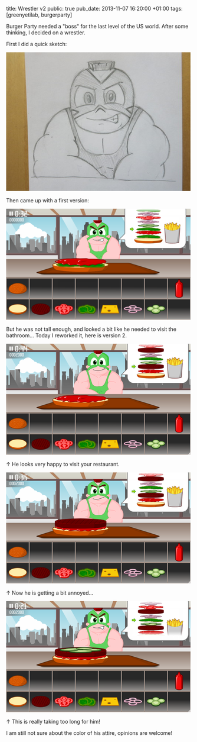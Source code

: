 title: Wrestler v2
public: true
pub_date: 2013-11-07 16:20:00 +01:00
tags: [greenyetilab, burgerparty]


Burger Party needed a "boss" for the last level of the US world. After some
thinking, I decided on a wrestler.

First I did a quick sketch:

[![Sketch](thumb-wrestler-sketch.jpg)](wrestler-sketch.jpg)

Then came up with a first version:

[![First version](thumb-wrestler-v1.png)](wrestler-v1.png)

But he was not tall enough, and looked a bit like he needed to visit the
bathroom... Today I reworked it, here is version 2.


[![Happy](thumb-happy.png)](happy.png)

↑ He looks very happy to visit your restaurant.

[![Annoyed](thumb-annoyed.png)](annoyed.png)

↑ Now he is getting a bit annoyed...

[![Angry](thumb-angry.png)](angry.png)

↑ This is really taking too long for him!

I am still not sure about the color of his attire, opinions are welcome!
